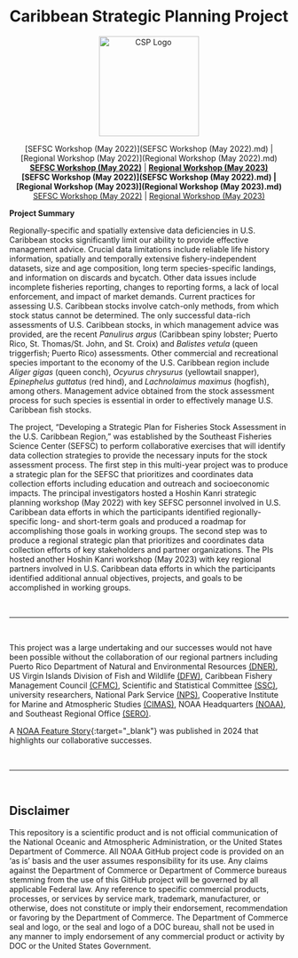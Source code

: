 <h1 align="center">
Caribbean Strategic Planning Project
</h1>

<p align="center">
<img src="https://github.com/user-attachments/assets/2b9b2450-b418-43c2-88b3-161b7b8949d8" alt="CSP Logo" width="180" height="180">
</p>

<div style="text-align: center;">
[SEFSC Workshop (May 2022)](SEFSC Workshop (May 2022).md) | [Regional Workshop (May 2022)](Regional Workshop (May 2022).md)
</div>

<div style="text-align: center;">
  <a href="SFD-CFB-Caribbean-Strategic-Planning/SEFSC Workshop (May 2022).md" style="font-weight:bold;">SEFSC Workshop (May 2022)</a> | 
  <a href="SFD-CFB-Caribbean-Strategic-Planning/Regional Workshop (May 2023).md" style="font-weight:bold;">Regional Workshop (May 2023)</a>
</div>

<div style="text-align: center; font-weight: bold;">
  [SEFSC Workshop (May 2022)](SEFSC Workshop (May 2022).md) |
  [Regional Workshop (May 2023)](Regional Workshop (May 2023).md)
</div>

<div style="text-align: center;">
  <a href="/SFD-CFB-Caribbean-Strategic-Planning/SEFSC Workshop (May 2022).md" target="_blank">SEFSC Workshop (May 2022)</a> | <a href="/SFD-CFB-Caribbean-Strategic-Planning/Regional Workshop (May 2023).md" target="_blank">Regional Workshop (May 2023)</a>
</div>

**Project Summary**

Regionally-specific and spatially extensive data deficiencies in U.S. Caribbean stocks significantly limit our ability to provide effective management advice. Crucial data limitations include reliable life history information, spatially and temporally extensive fishery-independent datasets, size and age composition, long term species-specific landings, and information on discards and bycatch. Other data issues include incomplete fisheries reporting, changes to reporting forms, a lack of local enforcement, and impact of market demands. Current practices for assessing U.S. Caribbean stocks involve catch-only methods, from which stock status cannot be determined. The only successful data-rich assessments of U.S. Caribbean stocks, in which management advice was provided, are the recent _Panulirus argus_ (Caribbean spiny lobster; Puerto Rico, St. Thomas/St. John, and St. Croix) and _Balistes vetula_ (queen triggerfish; Puerto Rico) assessments. Other commercial and recreational species important to the economy of the U.S. Caribbean region include _Aliger gigas_ (queen conch), _Ocyurus chrysurus_ (yellowtail snapper), _Epinephelus guttatus_ (red hind), and _Lachnolaimus maximus_ (hogfish), among others. Management advice obtained from the stock assessment process for such species is essential in order to effectively manage U.S. Caribbean fish stocks.

The project, “Developing a Strategic Plan for Fisheries Stock Assessment in the U.S. Caribbean Region,” was established by the Southeast Fisheries Science Center (SEFSC) to perform collaborative exercises that will identify data collection strategies to provide the necessary inputs for the stock assessment process. The first step in this multi-year project was to produce a strategic plan for the SEFSC that prioritizes and coordinates data collection efforts including education and outreach and socioeconomic impacts. The principal investigators hosted a Hoshin Kanri strategic planning workshop (May 2022) with key SEFSC personnel involved in U.S. Caribbean data efforts in which the participants identified regionally-specific long- and short-term goals and produced a roadmap for accomplishing those goals in working groups. The second step was to produce a regional strategic plan that prioritizes and coordinates data collection efforts of key stakeholders and partner organizations. The PIs hosted another Hoshin Kanri workshop (May 2023) with key regional partners involved in U.S. Caribbean data efforts in which the participants identified additional annual objectives, projects, and goals to be accomplished in working groups.

<br>

* * *

<br>

This project was a large undertaking and our successes would not have been possible without the collaboration of our regional partners including Puerto Rico Department of Natural and Environmental Resources [(DNER)](https://www.ecos.org/members/puerto-rico/), US Virgin Islands Division of Fish and Wildlife [(DFW)](https://dpnr.vi.gov/fish-and-wildlife/), Caribbean Fishery Management Council [(CFMC)](https://www.caribbeanfmc.com/), Scientific and Statistical Committee [(SSC)](https://www.caribbeanfmc.com/about-caribbean-fishery-management-council/scientific-and-statistical-committee), university researchers, National Park Service [(NPS)](https://www.nps.gov/subjects/oceans/caribbean.htm), Cooperative Institute for Marine and Atmospheric Studies [(CIMAS)](https://cimas.earth.miami.edu/), NOAA Headquarters [(NOAA)](https://www.fisheries.noaa.gov/about/office-habitat-conservation), and Southeast Regional Office [(SERO)](https://www.fisheries.noaa.gov/southeast/sustainable-fisheries/sustainable-fisheries-caribbean).

A [NOAA Feature Story](https://www.fisheries.noaa.gov/feature-story/improving-fisheries-and-ecosystem-data-collection-caribbean-through-partnership){:target="_blank"} was published in 2024 that highlights our collaborative successes.

<br>

* * *

<br>

## Disclaimer

This repository is a scientific product and is not official communication of the National Oceanic and Atmospheric Administration, or the United States Department of Commerce. All NOAA GitHub project code is provided on an ‘as is’ basis and the user assumes responsibility for its use. Any claims against the Department of Commerce or Department of Commerce bureaus stemming from the use of this GitHub project will be governed by all applicable Federal law. Any reference to specific commercial products, processes, or services by service mark, trademark, manufacturer, or otherwise, does not constitute or imply their endorsement, recommendation or favoring by the Department of Commerce. The Department of Commerce seal and logo, or the seal and logo of a DOC bureau, shall not be used in any manner to imply endorsement of any commercial product or activity by DOC or the United States Government.
